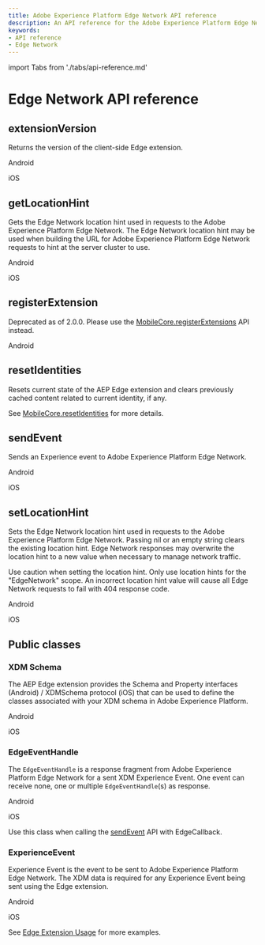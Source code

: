 ```yaml
---
title: Adobe Experience Platform Edge Network API reference
description: An API reference for the Adobe Experience Platform Edge Network mobile extension.
keywords:
- API reference
- Edge Network
---
```


import Tabs from './tabs/api-reference.md'

# Edge Network API reference

## extensionVersion

Returns the version of the client-side Edge extension.

<TabsBlock orientation="horizontal" slots="heading, content" repeat="2"/>

Android

<Tabs query="platform=android&api=extension-version"/>

iOS

<Tabs query="platform=ios&api=extension-version"/>

## getLocationHint

Gets the Edge Network location hint used in requests to the Adobe Experience Platform Edge Network. The Edge Network location hint may be used when building the URL for Adobe Experience Platform Edge Network requests to hint at the server cluster to use.

<TabsBlock orientation="horizontal" slots="heading, content" repeat="2"/>

Android

<Tabs query="platform=android&api=get-location-hint"/>

iOS

<Tabs query="platform=ios&api=get-location-hint"/>

## registerExtension

<InlineAlert variant="warning" slots="text"/>

Deprecated as of 2.0.0. Please use the [MobileCore.registerExtensions](../../home/base/mobile-core/api-reference.md#registerextensions) API instead.

<TabsBlock orientation="horizontal" slots="heading, content" repeat="1"/>

Android

<Tabs query="platform=android&api=register-extension"/>

## resetIdentities

Resets current state of the AEP Edge extension and clears previously cached content related to current identity, if any.

See [MobileCore.resetIdentities](../../home/base/mobile-core/api-reference.md#resetidentities) for more details.

## sendEvent

Sends an Experience event to Adobe Experience Platform Edge Network.

<TabsBlock orientation="horizontal" slots="heading, content" repeat="2"/>

Android

<Tabs query="platform=android&api=send-event"/>

iOS

<Tabs query="platform=ios&api=send-event"/>

## setLocationHint

Sets the Edge Network location hint used in requests to the Adobe Experience Platform Edge Network. Passing nil or an empty string clears the existing location hint. Edge Network responses may overwrite the location hint to a new value when necessary to manage network traffic.

<InlineAlert variant="warning" slots="text"/>

Use caution when setting the location hint. Only use location hints for the "EdgeNetwork" scope. An incorrect location hint value will cause all Edge Network requests to fail with 404 response code.

<TabsBlock orientation="horizontal" slots="heading, content" repeat="2"/>

Android

<Tabs query="platform=android&api=set-location-hint"/>

iOS

<Tabs query="platform=ios&api=set-location-hint"/>

## Public classes

### XDM Schema

The AEP Edge extension provides the Schema and Property interfaces (Android) / XDMSchema protocol (iOS) that can be used to define the classes associated with your XDM schema in Adobe Experience Platform.

<TabsBlock orientation="horizontal" slots="heading, content" repeat="2"/>

Android

<Tabs query="platform=android&api=xdm-schema"/>

iOS

<Tabs query="platform=ios&api=xdm-schema"/>

### EdgeEventHandle

The `EdgeEventHandle` is a response fragment from Adobe Experience Platform Edge Network for a sent XDM Experience Event.
One event can receive none, one or multiple `EdgeEventHandle`(s) as response.

<TabsBlock orientation="horizontal" slots="heading, content" repeat="2"/>

Android

<Tabs query="platform=android&api=edge-event-handle"/>

iOS

<Tabs query="platform=ios&api=edge-event-handle"/>

Use this class when calling the [sendEvent](#sendevent) API with EdgeCallback.

### ExperienceEvent

Experience Event is the event to be sent to Adobe Experience Platform Edge Network.
The XDM data is required for any Experience Event being sent using the Edge extension.

<TabsBlock orientation="horizontal" slots="heading, content" repeat="2"/>

Android

<Tabs query="platform=android&api=experience-event"/>

iOS

<Tabs query="platform=ios&api=experience-event"/>

See [Edge Extension Usage](https://github.com/adobe/aepsdk-edge-ios/blob/main/Documentation/extension-usage.md) for more examples.
